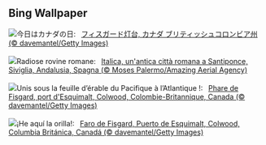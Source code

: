 ## Bing Wallpaper
![](https://www.bing.com/th?id=OHR.FisgardLighthouse_JA-JP9618708130_UHD.jpg&w=1000)今日はカナダの日:&nbsp;&ensp;[フィスガード灯台, カナダ ブリティッシュコロンビア州 (© davemantel/Getty Images)](https://www.bing.com/th?id=OHR.FisgardLighthouse_JA-JP9618708130_UHD.jpg)
<br><br/>
![](https://www.bing.com/th?id=OHR.ItalicaRuins_IT-IT3637207546_UHD.jpg&w=1000)Radiose rovine romane:&nbsp;&ensp;[Italica, un'antica città romana a Santiponce, Siviglia, Andalusia, Spagna (© Moses Palermo/Amazing Aerial Agency)](https://www.bing.com/th?id=OHR.ItalicaRuins_IT-IT3637207546_UHD.jpg)
<br><br/>
![](https://www.bing.com/th?id=OHR.FisgardLighthouse_FR-FR7596685906_UHD.jpg&w=1000)Unis sous la feuille d’érable du Pacifique à l’Atlantique !:&nbsp;&ensp;[Phare de Fisgard, port d'Esquimalt, Colwood, Colombie-Britannique, Canada (© davemantel/Getty Images)](https://www.bing.com/th?id=OHR.FisgardLighthouse_FR-FR7596685906_UHD.jpg)
<br><br/>
![](https://www.bing.com/th?id=OHR.FisgardLighthouse_ES-ES6235120426_UHD.jpg&w=1000)¡He aquí la orilla!:&nbsp;&ensp;[Faro de Fisgard, Puerto de Esquimalt, Colwood, Columbia Británica, Canadá (© davemantel/Getty Images)](https://www.bing.com/th?id=OHR.FisgardLighthouse_ES-ES6235120426_UHD.jpg)
<br><br/>
